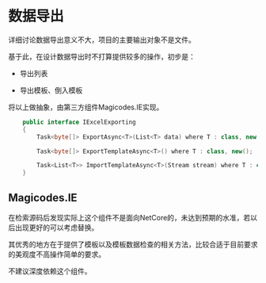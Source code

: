 # 数据导出

详细讨论数据导出意义不大，项目的主要输出对象不是文件。

基于此，在设计数据导出时不打算提供较多的操作，初步是：

- 导出列表

- 导出模板、倒入模板

将以上做抽象，由第三方组件Magicodes.IE实现。

```csharp
    public interface IExcelExporting
    {
        Task<byte[]> ExportAsync<T>(List<T> data) where T : class, new();

        Task<byte[]> ExportTemplateAsync<T>() where T : class, new();

        Task<List<T>> ImportTemplateAsync<T>(Stream stream) where T : class, new();
    }
```

## Magicodes.IE

在检索源码后发现实际上这个组件不是面向NetCore的，未达到预期的水准，若以后出现更好的可以考虑替换。

其优秀的地方在于提供了模板以及模板数据检查的相关方法，比较合适于目前要求的美观度不高操作简单的要求。

不建议深度依赖这个组件。